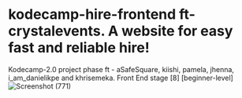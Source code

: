 # kodecamp-hire-frontend ft-crystalevents. A website for easy fast and reliable hire!
Kodecamp-2.0 project phase ft - aSafeSquare, kiishi, pamela, jhenna, i_am_danielikpe and khrisemeka. Front End stage [8] [beginner-level]
![Screenshot (771)](https://user-images.githubusercontent.com/98656133/176999575-5323ade4-690d-4db6-aac6-3e971659003c.png)
